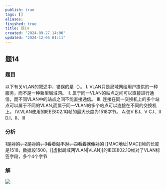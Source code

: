 ```yaml
---
publish: true
tags: []
aliases: 
finished: true
title: 题14
created: "2024-09-27 14:06"
updated: "2024-12-06 01:11"
---
```

## 题14
### 题目
以下有关VLAN的叙述中，错误的是（）。
I. VLAN只是局域网给用户提供的一种服务，而不是一种新型局域网。
II. 属于同一VLAN的站点之间可以直接进行通信，而不同VLAN中的站点之间不能直接通信。
III. 连接在同一交换机上的多个站点可以属于不同的VLAN,而属于同一VLAN的多个站点可以连接在不同的交换机上。
IV.VLAN使用的IEEE802.1Q帧的最大长度为1518字节。
A.仅V
B.I、V
C.I、II
D.I、II、III
### 分析
~~1是对的，2是对的，3看着就不对，四看着就像对的~~
[[MAC地址|MAC]]帧的长度是1518，数据段1500，[[虚拟局域网VLAN|VLAN]]的IEEE802.1Q帧对了VLAN标签字段，多个4个字节
### 解
![](https://img.hwenyi.live/202411191122157.webp)

